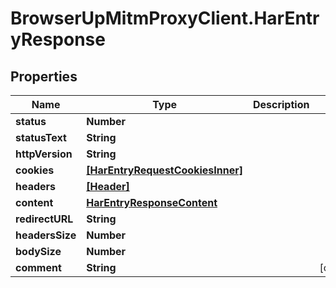 # BrowserUpMitmProxyClient.HarEntryResponse

## Properties

Name | Type | Description | Notes
------------ | ------------- | ------------- | -------------
**status** | **Number** |  | 
**statusText** | **String** |  | 
**httpVersion** | **String** |  | 
**cookies** | [**[HarEntryRequestCookiesInner]**](HarEntryRequestCookiesInner.md) |  | 
**headers** | [**[Header]**](Header.md) |  | 
**content** | [**HarEntryResponseContent**](HarEntryResponseContent.md) |  | 
**redirectURL** | **String** |  | 
**headersSize** | **Number** |  | 
**bodySize** | **Number** |  | 
**comment** | **String** |  | [optional] 


